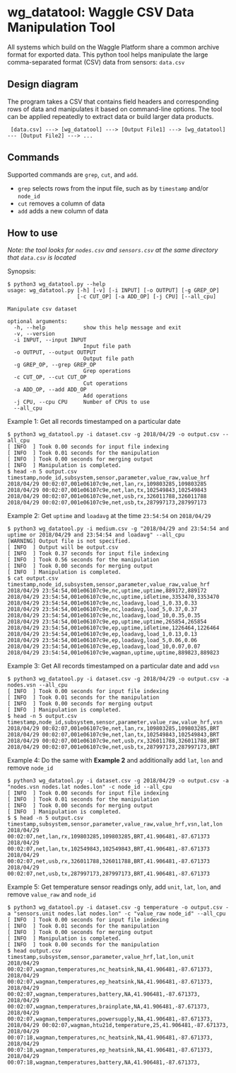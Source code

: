 # wg_datatool: Waggle CSV Data Manipulation Tool

All systems which build on the Waggle Platform share a common archive format for exported data.  This python tool helps manipulate the large comma-separated format (CSV) data from sensors: `data.csv`

## Design diagram

The program takes a CSV that contains field headers and corresponding rows of data and manipulates it based on command-line options. The tool can be applied repeatedly to extract data or build larger data products.

```
 [data.csv] ---> [wg_datatool] ---> [Output File1] ---> [wg_datatool] --- [Output File2] ---> ...
```

## Commands

Supported commands are `grep`, `cut`, and `add`.

- `grep` selects rows from the input file, such as by `timestamp` and/or `node_id`
- `cut` removes a column of data
- `add` adds a new column of data

## How to use

*Note: the tool looks for `nodes.csv` and `sensors.csv` at the same directory that `data.csv` is located*

Synopsis:
```
$ python3 wg_datatool.py --help
usage: wg_datatool.py [-h] [-v] [-i INPUT] [-o OUTPUT] [-g GREP_OP]
                      [-c CUT_OP] [-a ADD_OP] [-j CPU] [--all_cpu]

Manipulate csv dataset

optional arguments:
  -h, --help            show this help message and exit
  -v, --version
  -i INPUT, --input INPUT
                        Input file path
  -o OUTPUT, --output OUTPUT
                        Output file path
  -g GREP_OP, --grep GREP_OP
                        Grep operations
  -c CUT_OP, --cut CUT_OP
                        Cut operations
  -a ADD_OP, --add ADD_OP
                        Add operations
  -j CPU, --cpu CPU     Number of CPUs to use
  --all_cpu
```

Example 1: Get all records timestamped on a particular date
```
$ python3 wg_datatool.py -i dataset.csv -g 2018/04/29 -o output.csv --all_cpu
[ INFO  ] Took 0.00 seconds for input file indexing
[ INFO  ] Took 0.01 seconds for the manipulation
[ INFO  ] Took 0.00 seconds for merging output
[ INFO  ] Manipulation is completed.
$ head -n 5 output.csv
timestamp,node_id,subsystem,sensor,parameter,value_raw,value_hrf
2018/04/29 00:02:07,001e06107c9e,net,lan,rx,109803285,109803285
2018/04/29 00:02:07,001e06107c9e,net,lan,tx,102549843,102549843
2018/04/29 00:02:07,001e06107c9e,net,usb,rx,326011788,326011788
2018/04/29 00:02:07,001e06107c9e,net,usb,tx,287997173,287997173
```

Example 2: Get `uptime` and `loadavg` at the time `23:54:54` on `2018/04/29`
```
$ python3 wg_datatool.py -i medium.csv -g "2018/04/29 and 23:54:54 and uptime or 2018/04/29 and 23:54:54 and loadavg" --all_cpu
[WARNING] Output file is not specified.
[ INFO  ] Output will be output.csv
[ INFO  ] Took 0.37 seconds for input file indexing
[ INFO  ] Took 0.56 seconds for the manipulation
[ INFO  ] Took 0.00 seconds for merging output
[ INFO  ] Manipulation is completed.
$ cat output.csv
timestamp,node_id,subsystem,sensor,parameter,value_raw,value_hrf
2018/04/29 23:54:54,001e06107c9e,nc,uptime,uptime,889172,889172
2018/04/29 23:54:54,001e06107c9e,nc,uptime,idletime,3353470,3353470
2018/04/29 23:54:54,001e06107c9e,nc,loadavg,load_1,0.33,0.33
2018/04/29 23:54:54,001e06107c9e,nc,loadavg,load_5,0.37,0.37
2018/04/29 23:54:54,001e06107c9e,nc,loadavg,load_10,0.35,0.35
2018/04/29 23:54:54,001e06107c9e,ep,uptime,uptime,265854,265854
2018/04/29 23:54:54,001e06107c9e,ep,uptime,idletime,1226464,1226464
2018/04/29 23:54:54,001e06107c9e,ep,loadavg,load_1,0.13,0.13
2018/04/29 23:54:54,001e06107c9e,ep,loadavg,load_5,0.06,0.06
2018/04/29 23:54:54,001e06107c9e,ep,loadavg,load_10,0.07,0.07
2018/04/29 23:54:54,001e06107c9e,wagman,uptime,uptime,889823,889823
```

Example 3: Get All records timestamped on a particular date and add `vsn`
```
$ python3 wg_datatool.py -i dataset.csv -g 2018/04/29 -o output.csv -a nodes.vsn --all_cpu
[ INFO  ] Took 0.00 seconds for input file indexing
[ INFO  ] Took 0.01 seconds for the manipulation
[ INFO  ] Took 0.00 seconds for merging output
[ INFO  ] Manipulation is completed.
$ head -n 5 output.csv
timestamp,node_id,subsystem,sensor,parameter,value_raw,value_hrf,vsn
2018/04/29 00:02:07,001e06107c9e,net,lan,rx,109803285,109803285,BRT
2018/04/29 00:02:07,001e06107c9e,net,lan,tx,102549843,102549843,BRT
2018/04/29 00:02:07,001e06107c9e,net,usb,rx,326011788,326011788,BRT
2018/04/29 00:02:07,001e06107c9e,net,usb,tx,287997173,287997173,BRT
```

Example 4: Do the same with __Example 2__ and additionally add `lat`, `lon` and remove `node_id`
```
$ python3 wg_datatool.py -i dataset.csv -g 2018/04/29 -o output.csv -a "nodes.vsn nodes.lat nodes.lon" -c node_id --all_cpu
[ INFO  ] Took 0.00 seconds for input file indexing
[ INFO  ] Took 0.01 seconds for the manipulation
[ INFO  ] Took 0.00 seconds for merging output
[ INFO  ] Manipulation is completed.
$ $ head -n 5 output.csv
timestamp,subsystem,sensor,parameter,value_raw,value_hrf,vsn,lat,lon
2018/04/29 00:02:07,net,lan,rx,109803285,109803285,BRT,41.906481,-87.671373
2018/04/29 00:02:07,net,lan,tx,102549843,102549843,BRT,41.906481,-87.671373
2018/04/29 00:02:07,net,usb,rx,326011788,326011788,BRT,41.906481,-87.671373
2018/04/29 00:02:07,net,usb,tx,287997173,287997173,BRT,41.906481,-87.671373
```

Example 5: Get temperature sensor readings only, add `unit`, `lat`, `lon`, and remove `value_raw` and `node_id`
```
$ python3 wg_datatool.py -i dataset.csv -g temperature -o output.csv -a "sensors.unit nodes.lat nodes.lon" -c "value_raw node_id" --all_cpu
[ INFO  ] Took 0.00 seconds for input file indexing
[ INFO  ] Took 0.01 seconds for the manipulation
[ INFO  ] Took 0.00 seconds for merging output
[ INFO  ] Manipulation is completed.
[ INFO  ] took 0.00 seconds for the manipulation
$ head output.csv
timestamp,subsystem,sensor,parameter,value_hrf,lat,lon,unit
2018/04/29 00:02:07,wagman,temperatures,nc_heatsink,NA,41.906481,-87.671373,
2018/04/29 00:02:07,wagman,temperatures,ep_heatsink,NA,41.906481,-87.671373,
2018/04/29 00:02:07,wagman,temperatures,battery,NA,41.906481,-87.671373,
2018/04/29 00:02:07,wagman,temperatures,brainplate,NA,41.906481,-87.671373,
2018/04/29 00:02:07,wagman,temperatures,powersupply,NA,41.906481,-87.671373,
2018/04/29 00:02:07,wagman,htu21d,temperature,25,41.906481,-87.671373,
2018/04/29 00:07:18,wagman,temperatures,nc_heatsink,NA,41.906481,-87.671373,
2018/04/29 00:07:18,wagman,temperatures,ep_heatsink,NA,41.906481,-87.671373,
2018/04/29 00:07:18,wagman,temperatures,battery,NA,41.906481,-87.671373,
```
